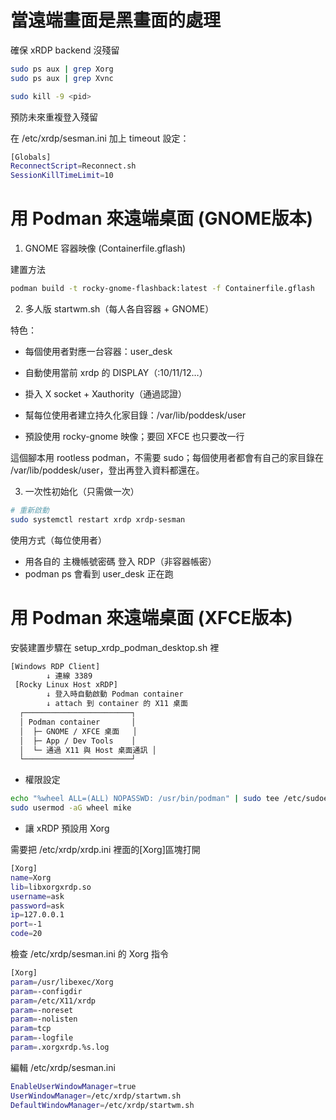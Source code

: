 # 當遠端畫面是黑畫面的處理

確保 xRDP backend 沒殘留

```bash
sudo ps aux | grep Xorg
sudo ps aux | grep Xvnc

sudo kill -9 <pid>
```

預防未來重複登入殘留

在 /etc/xrdp/sesman.ini 加上 timeout 設定：

```bash
[Globals]
ReconnectScript=Reconnect.sh
SessionKillTimeLimit=10
```

# 用 Podman 來遠端桌面 (GNOME版本)

1) GNOME 容器映像 (Containerfile.gflash)

建置方法

```bash
podman build -t rocky-gnome-flashback:latest -f Containerfile.gflash
```

2) 多人版 startwm.sh（每人各自容器 + GNOME）

特色：

- 每個使用者對應一台容器：user_desk

- 自動使用當前 xrdp 的 DISPLAY（:10/11/12…）

- 掛入 X socket + Xauthority（通過認證）

- 幫每位使用者建立持久化家目錄：/var/lib/poddesk/user

- 預設使用 rocky-gnome 映像；要回 XFCE 也只要改一行

這個腳本用 rootless podman，不需要 sudo；每個使用者都會有自己的家目錄在 /var/lib/poddesk/user，登出再登入資料都還在。

3) 一次性初始化（只需做一次）

```bash
# 重新啟動
sudo systemctl restart xrdp xrdp-sesman
```

使用方式（每位使用者）

- 用各自的 主機帳號密碼 登入 RDP（非容器帳密）
- podman ps 會看到 user_desk 正在跑


# 用 Podman 來遠端桌面 (XFCE版本)

安裝建置步驟在 setup_xrdp_podman_desktop.sh 裡

```bash
[Windows RDP Client]
        ↓ 連線 3389
 [Rocky Linux Host xRDP]
        ↓ 登入時自動啟動 Podman container
        ↓ attach 到 container 的 X11 桌面
  ┌────────────────────────┐
  │ Podman container       │
  │  ├─ GNOME / XFCE 桌面   │
  │  ├─ App / Dev Tools    │
  │  └─ 通過 X11 與 Host 桌面通訊 │
  └────────────────────────┘
```

- 權限設定

```bash
echo "%wheel ALL=(ALL) NOPASSWD: /usr/bin/podman" | sudo tee /etc/sudoers.d/podman-nopasswd
sudo usermod -aG wheel mike
```

- 讓 xRDP 預設用 Xorg

需要把 /etc/xrdp/xrdp.ini 裡面的[Xorg]區塊打開

```bash
[Xorg]
name=Xorg
lib=libxorgxrdp.so
username=ask
password=ask
ip=127.0.0.1
port=-1
code=20
```

檢查 /etc/xrdp/sesman.ini 的 Xorg 指令

```bash
[Xorg]
param=/usr/libexec/Xorg
param=-configdir
param=/etc/X11/xrdp
param=-noreset
param=-nolisten
param=tcp
param=-logfile
param=.xorgxrdp.%s.log
```

編輯 /etc/xrdp/sesman.ini

```bash
EnableUserWindowManager=true
UserWindowManager=/etc/xrdp/startwm.sh
DefaultWindowManager=/etc/xrdp/startwm.sh
```

